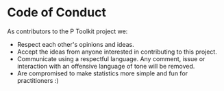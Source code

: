 # Code of Conduct

As contributors to the P Toolkit project we:

- Respect each other's opinions and ideas.
- Accept the ideas from anyone interested in contributing to this project.
- Communicate using a respectful language. Any comment, issue or interaction with an offensive language of tone will be removed.
- Are compromised to make statistics more simple and fun for practitioners :)